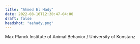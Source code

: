 ```yaml
---
title: "Ahmed El Hady"
date: 2022-08-16T12:30:47-04:00
draft: false
headshot: "aehady.png"
---
```

Max Planck Institute of Animal Behavior / University of Konstanz
